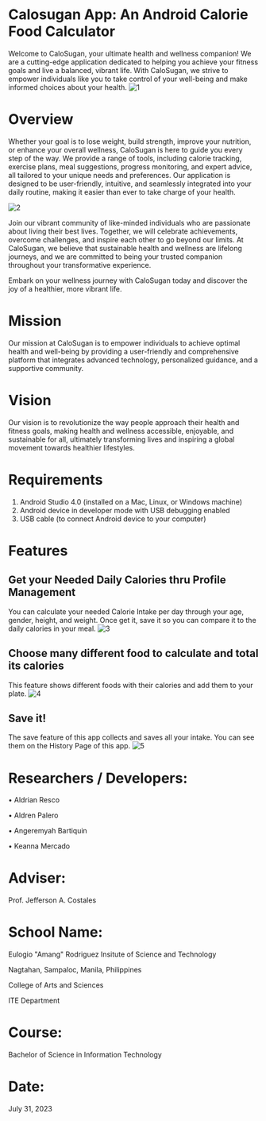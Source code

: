 # Calosugan App: An Android Calorie Food Calculator
Welcome to CaloSugan, your ultimate health and wellness companion! We are a cutting-edge application dedicated to helping you achieve your fitness goals and live a balanced, vibrant life. With CaloSugan, we strive to empower individuals like you to take control of your well-being and make informed choices about your health.
![1](https://github.com/AldrianResco-BSIT/Calosugan_App/assets/140998181/f9dde4f4-eb69-4d34-b34e-2f38e104a82b)

# Overview
Whether your goal is to lose weight, build strength, improve your nutrition, or enhance your overall wellness, CaloSugan is here to guide you every step of the way. We provide a range of tools, including calorie tracking, exercise plans, meal suggestions, progress monitoring, and expert advice, all tailored to your unique needs and preferences. Our application is designed to be user-friendly, intuitive, and seamlessly integrated into your daily routine, making it easier than ever to take charge of your health.

![2](https://github.com/AldrianResco-BSIT/Calosugan_App/assets/140998181/de4c949a-131d-47f2-b844-7b8e518f1491)

Join our vibrant community of like-minded individuals who are passionate about living their best lives. Together, we will celebrate achievements, overcome challenges, and inspire each other to go beyond our limits. At CaloSugan, we believe that sustainable health and wellness are lifelong journeys, and we are committed to being your trusted companion throughout your transformative experience.

Embark on your wellness journey with CaloSugan today and discover the joy of a healthier, more vibrant life.

# Mission
Our mission at CaloSugan is to empower individuals to achieve optimal health and well-being by providing a user-friendly and comprehensive platform that integrates advanced technology, personalized guidance, and a supportive community.

# Vision
Our vision is to revolutionize the way people approach their health and fitness goals, making health and wellness accessible, enjoyable, and sustainable for all, ultimately transforming lives and inspiring a global movement towards healthier lifestyles.

# Requirements
1. Android Studio 4.0 (installed on a Mac, Linux, or Windows machine)
2. Android device in developer mode with USB debugging enabled
3. USB cable (to connect Android device to your computer)

# Features
## Get your Needed Daily Calories thru Profile Management
You can calculate your needed Calorie Intake per day through your age, gender, height, and weight. Once get it, save it so you can compare it to the daily calories in your meal.
![3](https://github.com/AldrianResco-BSIT/Calosugan_App/assets/140998181/083f9295-6136-48c0-896a-f116e985e499)

## Choose many different food to calculate and total its calories
This feature shows different foods with their calories and add them to your plate.
![4](https://github.com/AldrianResco-BSIT/Calosugan_App/assets/140998181/0ed2eca0-492b-4f30-b14d-535265e23c7b)

## Save it!
The save feature of this app collects and saves all your intake. You can see them on the History Page of this app.
![5](https://github.com/AldrianResco-BSIT/Calosugan_App/assets/140998181/2e6a1325-2c2b-4cd5-88bd-b90d8963074e)

# Researchers / Developers:
• Aldrian Resco

• Aldren Palero

• Angeremyah Bartiquin

• Keanna Mercado

# Adviser:
Prof. Jefferson A. Costales

# School Name:
Eulogio "Amang" Rodriguez Insitute of Science and Technology

Nagtahan, Sampaloc, Manila, Philippines

College of Arts and Sciences

ITE Department

# Course:
Bachelor of Science in Information Technology

# Date:
July 31, 2023
